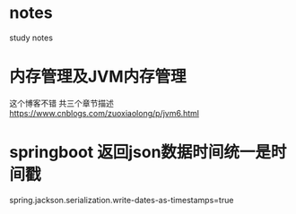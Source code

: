 # notes
study notes

# 内存管理及JVM内存管理
这个博客不错 共三个章节描述 https://www.cnblogs.com/zuoxiaolong/p/jvm6.html

# springboot 返回json数据时间统一是时间戳
spring.jackson.serialization.write-dates-as-timestamps=true
